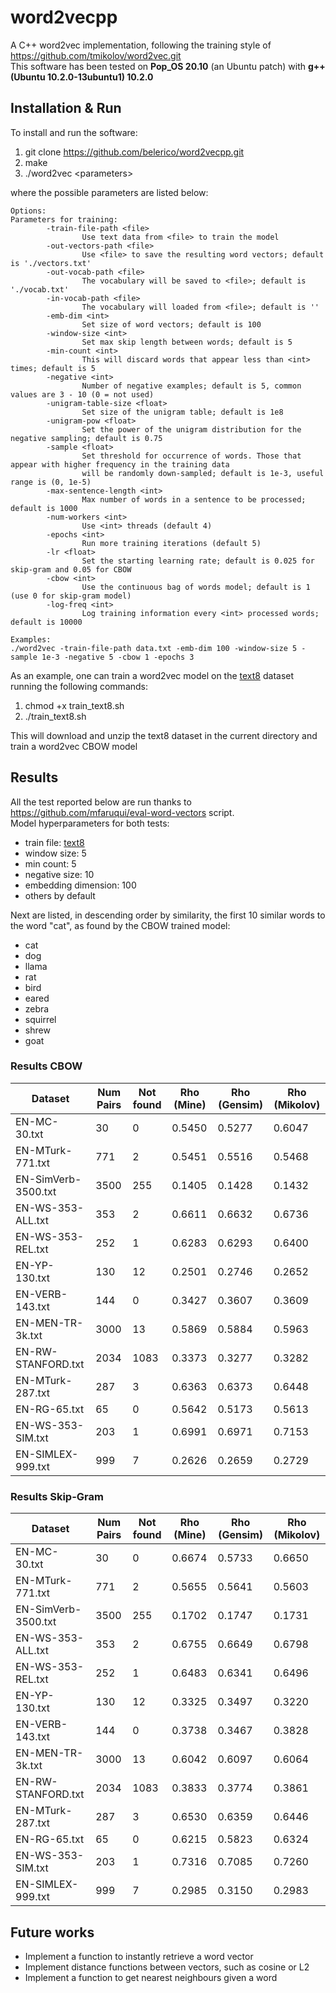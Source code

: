 # word2vecpp

A C++ word2vec implementation, following the training style of https://github.com/tmikolov/word2vec.git  
This software has been tested on **Pop_OS 20.10** (an Ubuntu patch) with **g++ (Ubuntu 10.2.0-13ubuntu1) 10.2.0**

## Installation & Run

To install and run the software:

1. git clone https://github.com/belerico/word2vecpp.git
2. make
3. ./word2vec \<parameters\>

where the possible parameters are listed below:

```
Options:
Parameters for training:
        -train-file-path <file>
                Use text data from <file> to train the model
        -out-vectors-path <file>
                Use <file> to save the resulting word vectors; default is './vectors.txt'
        -out-vocab-path <file>
                The vocabulary will be saved to <file>; default is './vocab.txt'
        -in-vocab-path <file>
                The vocabulary will loaded from <file>; default is ''
        -emb-dim <int>
                Set size of word vectors; default is 100
        -window-size <int>
                Set max skip length between words; default is 5
        -min-count <int>
                This will discard words that appear less than <int> times; default is 5
        -negative <int>
                Number of negative examples; default is 5, common values are 3 - 10 (0 = not used)
        -unigram-table-size <float>
                Set size of the unigram table; default is 1e8
        -unigram-pow <float>
                Set the power of the unigram distribution for the negative sampling; default is 0.75
        -sample <float>
                Set threshold for occurrence of words. Those that appear with higher frequency in the training data
                will be randomly down-sampled; default is 1e-3, useful range is (0, 1e-5)
        -max-sentence-length <int>
                Max number of words in a sentence to be processed; default is 1000
        -num-workers <int>
                Use <int> threads (default 4)
        -epochs <int>
                Run more training iterations (default 5)
        -lr <float>
                Set the starting learning rate; default is 0.025 for skip-gram and 0.05 for CBOW
        -cbow <int>
                Use the continuous bag of words model; default is 1 (use 0 for skip-gram model)
        -log-freq <int>
                Log training information every <int> processed words; default is 10000

Examples:
./word2vec -train-file-path data.txt -emb-dim 100 -window-size 5 -sample 1e-3 -negative 5 -cbow 1 -epochs 3
```

As an example, one can train a word2vec model on the [text8](http://mattmahoney.net/dc/textdata.html) dataset running the following commands:

1. chmod +x train_text8.sh
2. ./train_text8.sh

This will download and unzip the text8 dataset in the current directory and train a word2vec CBOW model       

## Results

All the test reported below are run thanks to https://github.com/mfaruqui/eval-word-vectors script.  
Model hyperparameters for both tests:

- train file: [text8](http://mattmahoney.net/dc/textdata.html)
- window size: 5
- min count: 5
- negative size: 10
- embedding dimension: 100
- others by default

Next are listed, in descending order by similarity, the first 10 similar words to the word "cat", as found by the CBOW trained model:

- cat
- dog
- llama
- rat
- bird
- eared
- zebra
- squirrel
- shrew
- goat

### Results CBOW

| Dataset             | Num Pairs | Not found | Rho (Mine) | Rho (Gensim) | Rho (Mikolov) |
|---------------------|-----------|-----------|------------|--------------|---------------|
| EN-MC-30.txt        | 30        | 0         | 0.5450     | 0.5277       | 0.6047        |
| EN-MTurk-771.txt    | 771       | 2         | 0.5451     | 0.5516       | 0.5468        |
| EN-SimVerb-3500.txt | 3500      | 255       | 0.1405     | 0.1428       | 0.1432        |
| EN-WS-353-ALL.txt   | 353       | 2         | 0.6611     | 0.6632       | 0.6736        |
| EN-WS-353-REL.txt   | 252       | 1         | 0.6283     | 0.6293       | 0.6400        |
| EN-YP-130.txt       | 130       | 12        | 0.2501     | 0.2746       | 0.2652        |
| EN-VERB-143.txt     | 144       | 0         | 0.3427     | 0.3607       | 0.3609        |
| EN-MEN-TR-3k.txt    | 3000      | 13        | 0.5869     | 0.5884       | 0.5963        |
| EN-RW-STANFORD.txt  | 2034      | 1083      | 0.3373     | 0.3277       | 0.3282        |
| EN-MTurk-287.txt    | 287       | 3         | 0.6363     | 0.6373       | 0.6448        |
| EN-RG-65.txt        | 65        | 0         | 0.5642     | 0.5173       | 0.5613        |
| EN-WS-353-SIM.txt   | 203       | 1         | 0.6991     | 0.6971       | 0.7153        |
| EN-SIMLEX-999.txt   | 999       | 7         | 0.2626     | 0.2659       | 0.2729        |                 

### Results Skip-Gram

| Dataset             | Num Pairs | Not found | Rho (Mine) | Rho (Gensim) | Rho (Mikolov) |
|---------------------|-----------|-----------|------------|--------------|---------------|
| EN-MC-30.txt        | 30        | 0         | 0.6674     | 0.5733       | 0.6650        |
| EN-MTurk-771.txt    | 771       | 2         | 0.5655     | 0.5641       | 0.5603        |
| EN-SimVerb-3500.txt | 3500      | 255       | 0.1702     | 0.1747       | 0.1731        |
| EN-WS-353-ALL.txt   | 353       | 2         | 0.6755     | 0.6649       | 0.6798        |
| EN-WS-353-REL.txt   | 252       | 1         | 0.6483     | 0.6341       | 0.6496        |
| EN-YP-130.txt       | 130       | 12        | 0.3325     | 0.3497       | 0.3220        |
| EN-VERB-143.txt     | 144       | 0         | 0.3738     | 0.3467       | 0.3828        |
| EN-MEN-TR-3k.txt    | 3000      | 13        | 0.6042     | 0.6097       | 0.6064        |
| EN-RW-STANFORD.txt  | 2034      | 1083      | 0.3833     | 0.3774       | 0.3861        |
| EN-MTurk-287.txt    | 287       | 3         | 0.6530     | 0.6359       | 0.6446        |
| EN-RG-65.txt        | 65        | 0         | 0.6215     | 0.5823       | 0.6324        |
| EN-WS-353-SIM.txt   | 203       | 1         | 0.7316     | 0.7085       | 0.7260        |
| EN-SIMLEX-999.txt   | 999       | 7         | 0.2985     | 0.3150       | 0.2983        |

## Future works

- Implement a function to instantly retrieve a word vector
- Implement distance functions between vectors, such as cosine or L2
- Implement a function to get nearest neighbours given a word
